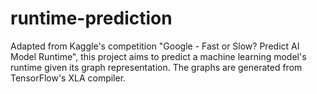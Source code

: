 # runtime-prediction
Adapted from Kaggle's competition "Google - Fast or Slow? Predict AI Model Runtime", this project aims to predict a machine learning model's runtime given its graph representation. The graphs are generated from TensorFlow's XLA compiler.
